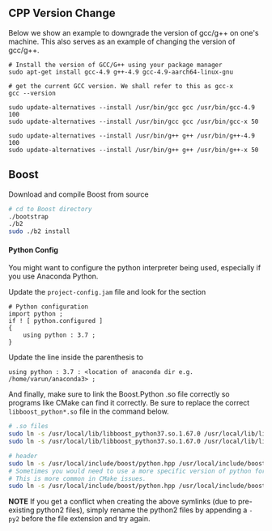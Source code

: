 ## CPP Version Change

Below we show an example to downgrade the version of gcc/g++ on one's machine. 
This also serves as an example of changing the version of gcc/g++.

```shell
# Install the version of GCC/G++ using your package manager
sudo apt-get install gcc-4.9 g++-4.9 gcc-4.9-aarch64-linux-gnu      

# get the current GCC version. We shall refer to this as gcc-x
gcc --version

sudo update-alternatives --install /usr/bin/gcc gcc /usr/bin/gcc-4.9 100 
sudo update-alternatives --install /usr/bin/gcc gcc /usr/bin/gcc-x 50

sudo update-alternatives --install /usr/bin/g++ g++ /usr/bin/g++-4.9 100
sudo update-alternatives --install /usr/bin/g++ g++ /usr/bin/g++-x 50
```

## Boost

Download and compile Boost from source

```sh
# cd to Boost directory
./bootstrap
./b2
sudo ./b2 install
```

#### Python Config

You might want to configure the python interpreter being used, especially if you use Anaconda Python.

Update the `project-config.jam` file and look for the section

```
# Python configuration
import python ;
if ! [ python.configured ]
{
    using python : 3.7 ;
}
```

Update the line inside the parenthesis to

```
using python : 3.7 : <location of anaconda dir e.g. /home/varun/anaconda3> ;
```

And finally, make sure to link the Boost.Python .so file correctly so programs like CMake can find it correctly. Be sure to replace the correct `libboost_python*.so` file in the command below.

```sh
# .so files
sudo ln -s /usr/local/lib/libboost_python37.so.1.67.0 /usr/local/lib/libboost_python.so
sudo ln -s /usr/local/lib/libboost_python37.so.1.67.0 /usr/local/lib/libboost_python-py3.so

# header
sudo ln -s /usr/local/include/boost/python.hpp /usr/local/include/boost/python-py3.hpp
# Sometimes you would need to use a more specific version of python for the header. 
# This is more common in CMake issues.
sudo ln -s /usr/local/include/boost/python.hpp /usr/local/include/boost/python-py37.hpp
```

**NOTE** If you get a conflict when creating the above symlinks (due to pre-existing python2 files), simply rename the python2 files by appending a `-py2` before the file extension and try again.